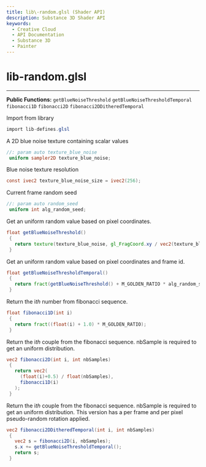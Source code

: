 ```yaml
---
title: lib\-random.glsl (Shader API)
description: Substance 3D Shader API
keywords:
  - Creative Cloud
  - API Documentation
  - Substance 3D
  - Painter
---
```





























lib\-random.glsl
================

---




**Public Functions:**
`getBlueNoiseThreshold`
`getBlueNoiseThresholdTemporal`
`fibonacci1D`
`fibonacci2D`
`fibonacci2DDitheredTemporal`


Import from library





```glsl
import lib-defines.glsl
```









A 2D blue noise texture containing scalar values





```glsl
//: param auto texture_blue_noise
 uniform sampler2D texture_blue_noise;
```









Blue noise texture resolution





```glsl
const ivec2 texture_blue_noise_size = ivec2(256);
```









Current frame random seed





```glsl
//: param auto random_seed
 uniform int alg_random_seed;
```









Get an uniform random value based on pixel coordinates.





```glsl
float getBlueNoiseThreshold()
 {
   return texture(texture_blue_noise, gl_FragCoord.xy / vec2(texture_blue_noise_size)).x + 0.5 / 65536.0;
 }
```









Get an uniform random value based on pixel coordinates and frame id.





```glsl
float getBlueNoiseThresholdTemporal()
 {
   return fract(getBlueNoiseThreshold() + M_GOLDEN_RATIO * alg_random_seed);
 }
```









Return the i*th* number from fibonacci sequence.





```glsl
float fibonacci1D(int i)
 {
   return fract((float(i) + 1.0) * M_GOLDEN_RATIO);
 }
```









Return the i*th* couple from the fibonacci sequence.
 nbSample is required to get an uniform distribution.





```glsl
vec2 fibonacci2D(int i, int nbSamples)
 {
   return vec2(
     (float(i)+0.5) / float(nbSamples),
     fibonacci1D(i)
   );
 }
```









Return the i*th* couple from the fibonacci sequence.
 nbSample is required to get an uniform distribution.
 This version has a per frame and per pixel pseudo\-random rotation applied.





```glsl
vec2 fibonacci2DDitheredTemporal(int i, int nbSamples)
 {
   vec2 s = fibonacci2D(i, nbSamples);
   s.x += getBlueNoiseThresholdTemporal();
   return s;
 }
 
 
```






